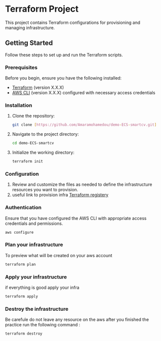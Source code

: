 # Terraform Project

This project contains Terraform configurations for provisioning and managing infrastructure.

## Getting Started

Follow these steps to set up and run the Terraform scripts.

### Prerequisites

Before you begin, ensure you have the following installed:

- [Terraform](https://www.terraform.io/downloads.html) (version X.X.X)
- [AWS CLI](https://aws.amazon.com/cli/) (version X.X.X) configured with necessary access credentials

### Installation

1. Clone the repository:

    ```bash
    git clone [https://github.com/Amaramohamedou/demo-ECS-smartcv.git]
    ```

2. Navigate to the project directory:

    ```bash
    cd demo-ECS-smartcv
    ```

3. Initialize the working directory:

    ```bash
    terraform init
    ```

### Configuration

 1. Review and customize the files as needed to define the infrastructure resources you want to provision.
 2. useful link to provision infra [Terraform registery](https://registry.terraform.io/providers/hashicorp/aws/latest/docs)

### Authentication

Ensure that you have configured the AWS CLI with appropriate access credentials and permissions.

```bash
aws configure
```

### Plan your infrastructure

To preview what will be created on your aws account

```bash
terraform plan
```


### Apply your infrastructure

if everything is good apply your infra

```bash
terraform apply
```
### Destroy the infrastructure

Be carefule do not leave any resource on the aws after you finished the practice run the following command :

```bash
terraform destroy
```



